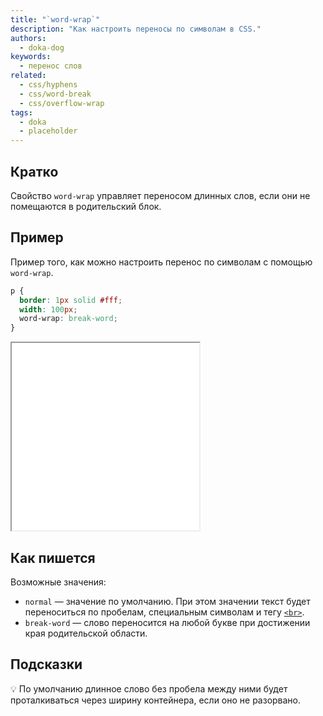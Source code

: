 ```yaml
---
title: "`word-wrap`"
description: "Как настроить переносы по символам в CSS."
authors:
  - doka-dog
keywords:
  - перенос слов
related:
  - css/hyphens
  - css/word-break
  - css/overflow-wrap
tags:
  - doka
  - placeholder
---
```


## Кратко

Свойство `word-wrap` управляет переносом длинных слов, если они не помещаются в родительский блок.

## Пример

Пример того, как можно настроить перенос по символам с помощью `word-wrap`.

```css
p {
  border: 1px solid #fff;
  width: 100px;
  word-wrap: break-word;
}
```

<iframe title="Свойство word-wrap" src="demos/basic/" height="300"></iframe>

## Как пишется

Возможные значения:

- `normal` — значение по умолчанию. При этом значении текст будет переноситься по пробелам, специальным символам и тегу [`<br>`](/html/br/).
- `break-word` — слово переносится на любой букве при достижении края родительской области.

## Подсказки
💡 По умолчанию длинное слово без пробела между ними будет проталкиваться через ширину контейнера, если оно не разорвано.
